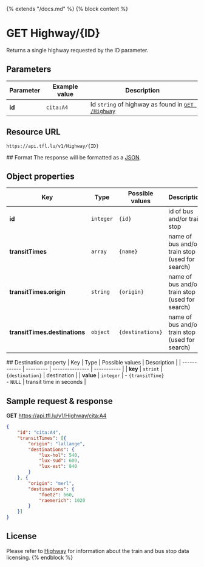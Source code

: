 {% extends "/docs.md" %}
{% block content %}
# GET Highway/{ID}
Returns a single highway requested by the ID parameter.

## Parameters
| Parameter         | Example value                   | Description |
| ----------------- | ------------------------------- | ----------- |
| **id** | `cita:A4` | Id `string` of highway as found in [`GET /Highway`](/RESTAPIs/Highway/index.md) |

## Resource URL
    https://api.tfl.lu/v1/Highway/{ID}

## Format
The response will be formatted as a [JSON](https://en.wikipedia.org/wiki/JSON).

## Object properties
| Key                           | Type       | Possible values | Description |
| ------------                  | ---------  | --------------- | ----------- |
| **id**                        | `integer`  | `{id}`          | id of bus and/or train stop |
| **transitTimes**              | `array`    | `{name}`        | name of bus and/or train stop (used for search) |
| **transitTimes.origin**       | `string`   | `{origin}`        | name of bus and/or train stop (used for search) |
| **transitTimes.destinations** | `object`   | `{destinations}`        | name of bus and/or train stop (used for search) |

## Destination property
| Key                           | Type       | Possible values | Description |
| ------------                  | ---------  | --------------- | ----------- |
| **key**                       | `strint`   | `{destination}` | destination |
| **value**                     | `integer`  | - `{transitTime}`<br />- `NULL` | transit time in seconds |

## Sample request & response
**GET** https://api.tfl.lu/v1/Highway/cita:A4
```json
{
	"id": "cita:A4",
	"transitTimes": [{
		"origin": "lallange",
		"destinations": {
			"lux-hol": 540,
			"lux-sud": 600,
			"lux-est": 840
		}
	}, {
		"origin": "merl",
		"destinations": {
			"foetz": 660,
			"raemerich": 1020
		}
	}]
}
```

## License
Please refer to [Highway](/RESTAPIs/Highway.md#license) for information about the train and bus stop data licensing.
{% endblock %}

